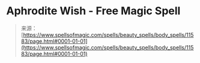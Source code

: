 <!--yml
category: 未分类
date: 2024-06-12 18:48:56
-->

# Aphrodite Wish - Free Magic Spell

> 来源：[https://www.spellsofmagic.com/spells/beauty_spells/body_spells/11583/page.html#0001-01-01](https://www.spellsofmagic.com/spells/beauty_spells/body_spells/11583/page.html#0001-01-01)